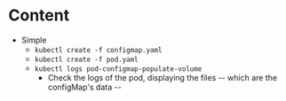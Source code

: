 # Content
* Simple
  * `kubectl create -f configmap.yaml`
  * `kubectl create -f pod.yaml`
  * `kubectl logs pod-configmap-populate-volume`
    * Check the logs of the pod, displaying the files -- which are the configMap's data --